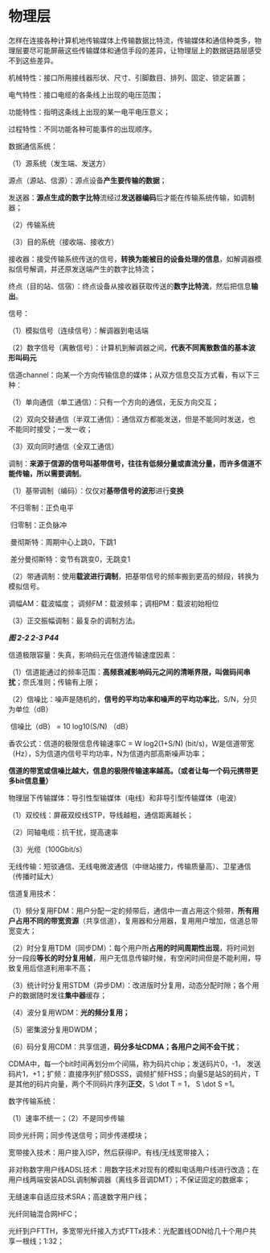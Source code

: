 # 物理层

怎样在连接各种计算机地传输媒体上传输数据比特流，传输媒体和通信种类多，物理层要尽可能屏蔽这些传输媒体和通信手段的差异，让物理层上的数据链路层感受不到这些差异。

机械特性：接口所用接线器形状、尺寸、引脚数目、排列、固定、锁定装置；

电气特性：接口电缆的各条线上出现的电压范围；

功能特性：指明这条线上出现的某一电平电压意义；

过程特性：不同功能各种可能事件的出现顺序。



数据通信系统：

（1）源系统（发生端、发送方）

源点（源站、信源）：源点设备**产生要传输的数据**；

发送器：**源点生成的数字比特**流经过**发送器编码**后才能在传输系统传输，如调制器；

（2）传输系统

（3）目的系统（接收端、接收方）

接收器：接受传输系统传送的信号，**转换为能被目的设备处理的信息**，如解调器模拟信号解调，并还原发送端产生的数字比特流；

终点（目的站、信宿）：终点设备从接收器获取传送的**数字比特流**，然后把信息**输出**。



信号：

（1）模拟信号（连续信号）：解调器到电话端

（2）数字信号（离散信号）：计算机到解调器之间，**代表不同离散数值的基本波形叫码元**

信道channel：向某一个方向传输信息的媒体；从双方信息交互方式看，有以下三种：

（1）单向通信（单工通信）：只有一个方向的通信，无反方向交互；

（2）双向交替通信（半双工通信）：通信双方都能发送，但是不能同时发送，也不能同时接受；一发一收；

（3）双向同时通信（全双工通信）

调制：**来源于信源的信号叫基带信号，往往有低频分量或直流分量，而许多信道不能传输，所以需要调制**。

（1）基带调制（编码）：仅仅对**基带信号的波形**进行**变换**

​	不归零制：正负电平

​	归零制：正负脉冲

​	曼彻斯特：周期中心上跳0，下跳1

​	差分曼彻斯特：变节有跳变0，无跳变1

（2）带通调制：使用**载波进行调制**，把基带信号的频率搬到更高的频段，转换为模拟信号。

调幅AM：载波幅度； 调频FM：载波频率；调相PM：载波初始相位

（3）正交振幅调制：最复杂的调制方法。

***图 2-2 2-3 P44***



信道极限容量：失真，影响码元在信道传输速度因素：

（1）信道能通过的频率范围：**高频衰减影响码元之间的清晰界限，叫做码间串扰**；奈氏准则；传输有上限；

（2）信噪比：噪声是随机的，**信号的平均功率和噪声的平均功率比**，S/N，分贝为单位（dB）

​	信噪比（dB） = 10 log10(S/N) （dB）

香农公式：信道的极限信息传输速率C = W log2(1+S/N) (bit/s)，W是信道带宽（Hz），S为信道内信号平均功率，N为信道内部高斯噪声功率；

**信道的带宽或信噪比越大，信息的极限传输速率越高。（或者让每一个码元携带更多bit信息量）**



物理层下传输媒体：导引性型输媒体（电线）和非导引型传输媒体（电波）

（1）双绞线：屏蔽双绞线STP，导线越粗，通信距离越长；

（2）同轴电缆：抗干扰，提高速率

（3）光缆（100Gbit/s）

无线传输：短驳通信、无线电微波通信（中继站接力，传输质量高）、卫星通信（传播时延大）



信道复用技术：

（1）频分复用FDM：用户分配一定的频带后，通信中一直占用这个频带，**所有用户占用不同的带宽资源**（共享信道），复用器和分用器，复用用户增加，信道总带宽变大；

（2）时分复用TDM（同步DM）：每个用户所**占用的时间周期性出现**，将时间划分一段段**等长的时分复用帧**，用户无信息传输时候，有空闲时间但是不能利用，导致复用后信道利用率不高；

（3）统计时分复用STDM（异步DM）：改进版时分复用，动态分配时隙；各个用户的数据随时发往**集中器**缓存；

（4）波分复用WDM：**光的频分复用；**

（5）密集波分复用DWDM；

（6）码分复用CDM：共享信道，**码分多址CDMA；各用户之间不会干扰**；

CDMA中，每一个bit时间再划分m个间隔，称为码片chip；发送码片0，-1， 发送码片1，+1；扩频：直接序列扩频DSSS，调频扩频FHSS；向量S是站S的码片，T是其他的码片向量，两个不同码片序列**正交**，S \dot T = 1，        S \dot S =1。



数字传输系统：

（1）速率不统一；（2）不是同步传输

同步光纤网；同步传送信号；同步传递模块；



宽带接入技术：用户接入ISP，然后获得IP。有线/无线宽带接入；

非对称数字用户线ADSL技术：用数字技术对现有的模拟电话用户线进行改造；在用户线两端安装ADSL调制解调器（离线多音调DMT）；不保证固定的数据率；

无缝速率自适应技术SRA；高速数字用户线；

光纤同轴混合网HFC；

光纤到户FTTH，多宽带光纤接入方式FTTx技术：光配置线ODN给几十个用户共享一根线；1:32；